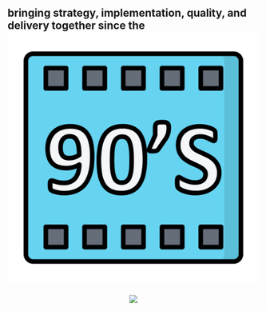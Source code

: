 <p align="center">
  <h2>bringing strategy, implementation, quality, and delivery together since the <img src="img/reel.png"></h2>
</p>

<p align="center">
  <a href="https://skillicons.dev">
    <img src="https://skillicons.dev/icons?i=azure,bootstrap,cs,css,docker,dotnet,git,github,html,js,jquery,mysql,postgres,postman,powershell,py,react,redis,regex,ts,vim,visualstudio,vscode" />
  </a>
</p>
